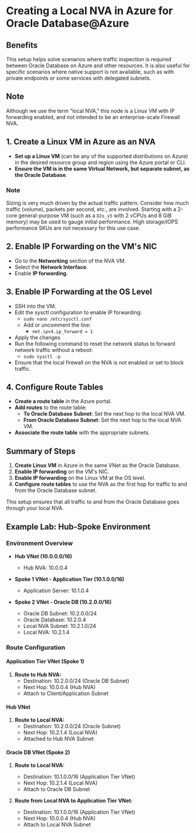 # Creating a Local NVA in Azure for Oracle Database@Azure

## Benefits

This setup helps solve scenarios where traffic inspection is required between Oracle Database on Azure and other resources. It is also useful for specific scenarios where native support is not available, such as with private endpoints or some services with delegated subnets.

## Note

Although we use the term "local NVA," this node is a Linux VM with IP forwarding enabled, and not intended to be an enterprise-scale Firewall NVA.

## 1. Create a Linux VM in Azure as an NVA

- **Set up a Linux VM** (can be any of the supported distributions on Azure) in the desired resource group and region using the Azure portal or CLI.
- **Ensure the VM is in the same Virtual Network, but separate subnet, as the Oracle Database**.

### Note

Sizing is very much driven by the actual traffic pattern. Consider how much traffic (volume), packets per second, etc., are involved. Starting with a 2-core general-purpose VM (such as a `D2s_v5` with 2 vCPUs and 8 GiB memory) may be used to gauge initial performance. High storage/IOPS performance SKUs are not necessary for this use case.

## 2. Enable IP Forwarding on the VM's NIC

- Go to the **Networking** section of the NVA VM.
- Select the **Network Interface**.
- Enable **IP forwarding**.

## 3. Enable IP Forwarding at the OS Level

- SSH into the VM.
- Edit the sysctl configuration to enable IP forwarding:
  - `sudo nano /etc/sysctl.conf`
  - Add or uncomment the line:
    - `net.ipv4.ip_forward = 1`
- Apply the changes
- Run the following command to reset the network status to forward network traffic without a reboot:
  - `sudo sysctl -p`
- Ensure that the local firewall on the NVA is not enabled or set to block traffic.

## 4. Configure Route Tables

- **Create a route table** in the Azure portal.
- **Add routes** to the route table:
  - **To Oracle Database Subnet**: Set the next hop to the local NVA VM.
  - **From Oracle Database Subnet**: Set the next hop to the local NVA VM.
- **Associate the route table** with the appropriate subnets.

## Summary of Steps

1. **Create Linux VM** in Azure in the same VNet as the Oracle Database.
2. **Enable IP forwarding** on the VM's NIC.
3. **Enable IP forwarding** on the Linux VM at the OS level.
4. **Configure route tables** to use the NVA as the first hop for traffic to and from the Oracle Database subnet.

This setup ensures that all traffic to and from the Oracle Database goes through your local NVA.

## Example Lab: Hub-Spoke Environment

### Environment Overview

- **Hub VNet (10.0.0.0/16)**

  - Hub NVA: 10.0.0.4

- **Spoke 1 VNet - Application Tier (10.1.0.0/16)**

  - Application Server: 10.1.0.4

- **Spoke 2 VNet - Oracle DB (10.2.0.0/16)**
  - Oracle DB Subnet: 10.2.0.0/24
  - Oracle Database: 10.2.0.4
  - Local NVA Subnet: 10.2.1.0/24
  - Local NVA: 10.2.1.4

### Route Configuration

#### Application Tier VNet (Spoke 1)

1. **Route to Hub NVA:**
   - Destination: 10.2.0.0/24 (Oracle DB Subnet)
   - Next Hop: 10.0.0.4 (Hub NVA)
   - Attach to Client/Application Subnet

#### Hub VNet

1. **Route to Local NVA:**
   - Destination: 10.2.0.0/24 (Oracle Subnet)
   - Next Hop: 10.2.1.4 (Local NVA)
   - Attached to Hub NVA Subnet

#### Oracle DB VNet (Spoke 2)

1. **Route to Local NVA:**

   - Destination: 10.1.0.0/16 (Application Tier VNet)
   - Next Hop: 10.2.1.4 (Local NVA)
   - Attach to Oracle DB Subnet

2. **Route from Local NVA to Application Tier VNet:**
   - Destination: 10.1.0.0/16 (Application Tier VNet)
   - Next Hop: 10.0.0.4 (Hub NVA)
   - Attach to Local NVA Subnet

